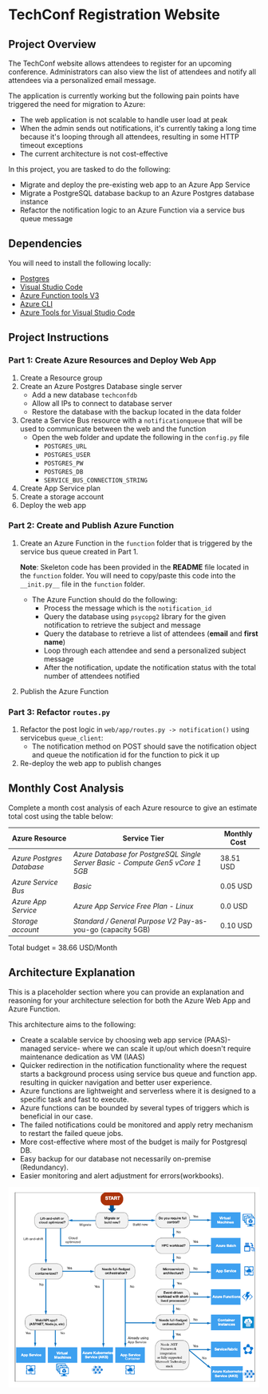 # TechConf Registration Website

## Project Overview
The TechConf website allows attendees to register for an upcoming conference. Administrators can also view the list of attendees and notify all attendees via a personalized email message.

The application is currently working but the following pain points have triggered the need for migration to Azure:
 - The web application is not scalable to handle user load at peak
 - When the admin sends out notifications, it's currently taking a long time because it's looping through all attendees, resulting in some HTTP timeout exceptions
 - The current architecture is not cost-effective 

In this project, you are tasked to do the following:
- Migrate and deploy the pre-existing web app to an Azure App Service
- Migrate a PostgreSQL database backup to an Azure Postgres database instance
- Refactor the notification logic to an Azure Function via a service bus queue message

## Dependencies

You will need to install the following locally:
- [Postgres](https://www.postgresql.org/download/)
- [Visual Studio Code](https://code.visualstudio.com/download)
- [Azure Function tools V3](https://docs.microsoft.com/en-us/azure/azure-functions/functions-run-local?tabs=windows%2Ccsharp%2Cbash#install-the-azure-functions-core-tools)
- [Azure CLI](https://docs.microsoft.com/en-us/cli/azure/install-azure-cli?view=azure-cli-latest)
- [Azure Tools for Visual Studio Code](https://marketplace.visualstudio.com/items?itemName=ms-vscode.vscode-node-azure-pack)

## Project Instructions

### Part 1: Create Azure Resources and Deploy Web App
1. Create a Resource group
2. Create an Azure Postgres Database single server
   - Add a new database `techconfdb`
   - Allow all IPs to connect to database server
   - Restore the database with the backup located in the data folder
3. Create a Service Bus resource with a `notificationqueue` that will be used to communicate between the web and the function
   - Open the web folder and update the following in the `config.py` file
      - `POSTGRES_URL`
      - `POSTGRES_USER`
      - `POSTGRES_PW`
      - `POSTGRES_DB`
      - `SERVICE_BUS_CONNECTION_STRING`
4. Create App Service plan
5. Create a storage account
6. Deploy the web app

### Part 2: Create and Publish Azure Function
1. Create an Azure Function in the `function` folder that is triggered by the service bus queue created in Part 1.

      **Note**: Skeleton code has been provided in the **README** file located in the `function` folder. You will need to copy/paste this code into the `__init.py__` file in the `function` folder.
      - The Azure Function should do the following:
         - Process the message which is the `notification_id`
         - Query the database using `psycopg2` library for the given notification to retrieve the subject and message
         - Query the database to retrieve a list of attendees (**email** and **first name**)
         - Loop through each attendee and send a personalized subject message
         - After the notification, update the notification status with the total number of attendees notified
2. Publish the Azure Function

### Part 3: Refactor `routes.py`
1. Refactor the post logic in `web/app/routes.py -> notification()` using servicebus `queue_client`:
   - The notification method on POST should save the notification object and queue the notification id for the function to pick it up
2. Re-deploy the web app to publish changes

## Monthly Cost Analysis
Complete a month cost analysis of each Azure resource to give an estimate total cost using the table below:

| Azure Resource            | Service Tier                                                                    | Monthly Cost |
|---------------------------|---------------------------------------------------------------------------------|--------------|
| *Azure Postgres Database* | *Azure Database for PostgreSQL Single Server Basic - Compute Gen5 vCore 1 5GB*  | 38.51 USD    |
| *Azure Service Bus*       | *Basic*                                                                         | 0.05  USD    |
| *Azure App Service*       | *Azure App Service Free Plan - Linux*                                           | 0.0   USD    |
| *Storage account*         | *Standard / General Purpose V2*           Pay-as-you-go     (capacity 5GB)      | 0.10  USD    |

Total budget = 38.66 USD/Month


## Architecture Explanation
This is a placeholder section where you can provide an explanation and reasoning for your architecture selection for both the Azure Web App and Azure Function.

This architecture aims to the following:
- Create a scalable service by choosing web app service (PAAS)- managed service- where we can scale it up/out which doesn't require maintenance dedication as VM (IAAS)
- Quicker redirection in the notification functionality where the request starts a background process using service bus queue and function app.
resulting in quicker navigation and better user experience.
- Azure functions are lightweight and serverless where it is designed to a specific task and fast to execute.
- Azure functions can be bounded by several types of triggers which is beneficial in our case.
- The failed notifications could be monitored and apply retry mechanism to restart the failed queue jobs.
- More cost-effective where most of the budget is maily for Postgresql DB.
- Easy backup for our database not necessarily on-premise (Redundancy).
- Easier monitoring and alert adjustment for errors(workbooks).

![map](screenshots/choice_map.png)
